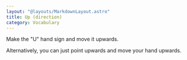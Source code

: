 ```yaml
---
layout: "@layouts/MarkdownLayout.astro"
title: Up (direction)
category: Vocabulary
---
```


Make the "U" hand sign and move it upwards.

Alternatively, you can just point upwards and move your hand upwards.

